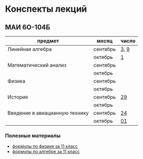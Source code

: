 # Конспекты лекций
## МАИ 6О-104Б

| предмет | месяц | число |
|--------|--------|-------|
| Линейная алгебра |сентябрь| [3](http://bit.ly/1GnlQk7), [9](http://bit.ly/1KQBk4f) |
||октябрь| [1](http://bit.ly/1FKIyrJ) |
| Математический анализ |сентябрь||
||октябрь||
| Физика |сентябрь||
||октябрь||
| История |сентябрь|[29](http://bit.ly/1FKIyrJ)|
||октябрь||
| Введение в авиацианную технику |сентябрь|[24](http://bit.ly/1L8q98b)|
||октябрь|[01](http://bit.ly/1LWjqyT)|

### Полезные материалы
 - [формулы по физике за 11 класс](http://bit.ly/1L8qbNq)
 - [формулы по алгебре за 11 класс](http://bit.ly/1LWjqyT)
